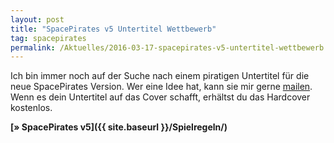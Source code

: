 ```yaml
---
layout: post
title: "SpacePirates v5 Untertitel Wettbewerb"
tag: spacepirates
permalink: /Aktuelles/2016-03-17-spacepirates-v5-untertitel-wettbewerb
---
```


Ich bin immer noch auf der Suche nach einem piratigen Untertitel für die neue SpacePirates Version. Wer eine Idee hat, kann sie mir gerne [mailen](mailto:mail@jcgames.de). Wenn es dein Untertitel auf das Cover schafft, erhältst du das Hardcover kostenlos.

**[&raquo; SpacePirates v5]({{ site.baseurl }}/Spielregeln/)**


